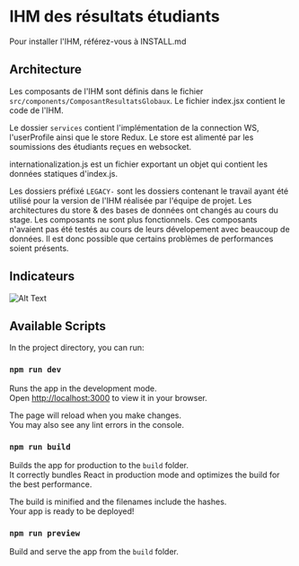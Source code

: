 # IHM des résultats étudiants

Pour installer l'IHM, référez-vous à INSTALL.md

## Architecture

Les composants de l'IHM sont définis dans le fichier `src/components/ComposantResultatsGlobaux`.
Le fichier index.jsx contient le code de l'IHM.

Le dossier `services` contient l'implémentation de la connection WS, l'userProfile ainsi que le store Redux.
Le store est alimenté par les soumissions des étudiants reçues en websocket.

internationalization.js est un fichier exportant un objet qui contient les données statiques d'index.js.

Les dossiers préfixé `LEGACY-` sont les dossiers contenant le travail ayant été utilisé pour la version de l'IHM réalisée par l'équipe de projet.
Les architectures du store & des bases de données ont changés au cours du stage.
Les composants ne sont plus fonctionnels.
Ces composants n'avaient pas été testés au cours de leurs dévelopement avec beaucoup de données. Il est donc possible que certains problèmes de performances soient présents.

## Indicateurs

![Alt Text](https://cdn.discordapp.com/attachments/924613729881059389/1001072830231883776/Peek_25-07-2022_12-25.gif)

## Available Scripts

In the project directory, you can run:

### `npm run dev`

Runs the app in the development mode.\
Open [http://localhost:3000](http://localhost:3003) to view it in your browser.

The page will reload when you make changes.\
You may also see any lint errors in the console.

### `npm run build`

Builds the app for production to the `build` folder.\
It correctly bundles React in production mode and optimizes the build for the best performance.

The build is minified and the filenames include the hashes.\
Your app is ready to be deployed!

### `npm run preview`

Build and serve the app from the `build` folder.
